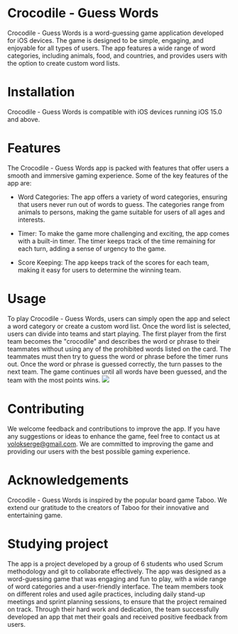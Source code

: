 # Crocodile - Guess Words
  Crocodile - Guess Words is a word-guessing game application developed for iOS devices. The game is designed to be simple, engaging, and enjoyable for all types of users. The app features a wide range of word categories, including animals, food, and countries, and provides users with the option to create custom word lists.

# Installation
Crocodile - Guess Words is compatible with iOS devices running iOS 15.0 and above.

# Features
The Crocodile - Guess Words app is packed with features that offer users a smooth and immersive gaming experience. Some of the key features of the app are:

- Word Categories: The app offers a variety of word categories, ensuring that users never run out of words to guess. The categories range from animals to persons, making the game suitable for users of all ages and interests.

- Timer: To make the game more challenging and exciting, the app comes with a built-in timer. The timer keeps track of the time remaining for each turn, adding a sense of urgency to the game.

- Score Keeping: The app keeps track of the scores for each team, making it easy for users to determine the winning team.

# Usage
To play Crocodile - Guess Words, users can simply open the app and select a word category or create a custom word list. Once the word list is selected, users can divide into teams and start playing. The first player from the first team becomes the "crocodile" and describes the word or phrase to their teammates without using any of the prohibited words listed on the card. The teammates must then try to guess the word or phrase before the timer runs out. Once the word or phrase is guessed correctly, the turn passes to the next team. The game continues until all words have been guessed, and the team with the most points wins.
![](https://github.com/vo1ok/Crocodile---guess-words-party-game/blob/develop/gameplay.gif)

# Contributing
We welcome feedback and contributions to improve the app. If you have any suggestions or ideas to enhance the game, feel free to contact us at volokserge@gmail.com. We are committed to improving the game and providing our users with the best possible gaming experience.

# Acknowledgements
Crocodile - Guess Words is inspired by the popular board game Taboo. We extend our gratitude to the creators of Taboo for their innovative and entertaining game.

# Studying project
The app is a project developed by a group of 6 students who used Scrum methodology and git to collaborate effectively. The app was designed as a word-guessing game that was engaging and fun to play, with a wide range of word categories and a user-friendly interface. The team members took on different roles and used agile practices, including daily stand-up meetings and sprint planning sessions, to ensure that the project remained on track. Through their hard work and dedication, the team successfully developed an app that met their goals and received positive feedback from users.
